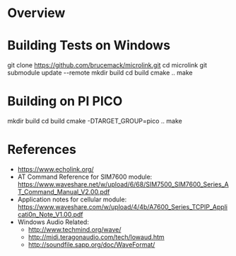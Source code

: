 Overview
========

Building Tests on Windows
=========================

git clone https://github.com/brucemack/microlink.git
cd microlink
git submodule update --remote
mkdir build
cd build
cmake ..
make <target>

Building on PI PICO
===================

mkdir build
cd build
cmake -DTARGET_GROUP=pico ..
make <target>

References
==========

* https://www.echolink.org/
* AT Command Reference for SIM7600 module: https://www.waveshare.net/w/upload/6/68/SIM7500_SIM7600_Series_AT_Command_Manual_V2.00.pdf
* Application notes for cellular module: https://www.waveshare.com/w/upload/4/4b/A7600_Series_TCPIP_Applicati0n_Note_V1.00.pdf
* Windows Audio Related: 
  - http://www.techmind.org/wave/
  - http://midi.teragonaudio.com/tech/lowaud.htm
  - http://soundfile.sapp.org/doc/WaveFormat/
  

